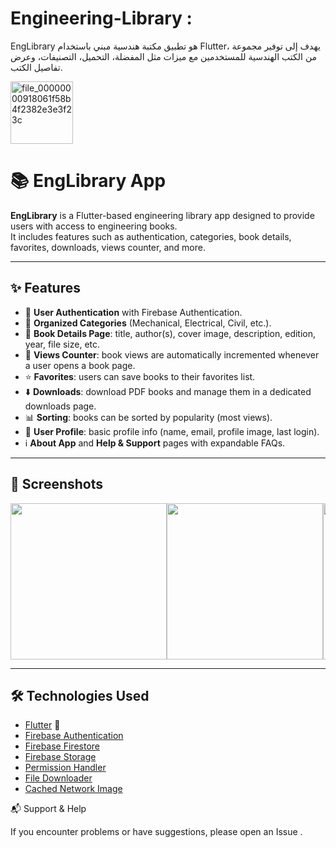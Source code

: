 # Engineering-Library :
EngLibrary هو تطبيق مكتبة هندسية مبني باستخدام Flutter، يهدف إلى توفير مجموعة من الكتب الهندسية للمستخدمين مع ميزات مثل المفضلة، التحميل، التصنيفات، وعرض تفاصيل الكتب.

<img width="100" height="100" alt="file_00000000918061f58b4f2382e3e3f23c" src="https://github.com/user-attachments/assets/bbb35ea4-db9c-449c-a79c-4c5d2e3415a0" />

# 📚 EngLibrary App

**EngLibrary** is a Flutter-based engineering library app designed to provide users with access to engineering books.  
It includes features such as authentication, categories, book details, favorites, downloads, views counter, and more.

---

## ✨ Features
- 🔑 **User Authentication** with Firebase Authentication.
- 📂 **Organized Categories** (Mechanical, Electrical, Civil, etc.).
- 📖 **Book Details Page**: title, author(s), cover image, description, edition, year, file size, etc.
- 👀 **Views Counter**: book views are automatically incremented whenever a user opens a book page.
- ⭐ **Favorites**: users can save books to their favorites list.
- ⬇️ **Downloads**: download PDF books and manage them in a dedicated downloads page.
- 📊 **Sorting**: books can be sorted by popularity (most views).
- 👤 **User Profile**: basic profile info (name, email, profile image, last login).
- ℹ️ **About App** and **Help & Support** pages with expandable FAQs.

---

## 📸 Screenshots

<div style="display: flex; overflow-x: auto;">
  <img src="https://github.com/user-attachments/assets/8d861aef-b7fb-4aff-ad71-169c7c856dd8" width="250" />
  <img src="https://github.com/user-attachments/assets/d320fea4-5ba4-438d-80c4-d7c4830abbb8" width="250" />
  <img src="https://github.com/user-attachments/assets/eb2d8dfd-9c56-4f74-8a89-a44c14a99237" width="250" />
  <img src="https://github.com/user-attachments/assets/6b684bd2-a088-412b-91ce-cf118688d2d1" width="250" />
  <img src="https://github.com/user-attachments/assets/a19c506e-25dc-4c29-ab27-b0d01f33d0b2" width="250" />
</div>


---

## 🛠️ Technologies Used
- [Flutter](https://flutter.dev/) 💙
- [Firebase Authentication](https://firebase.google.com/docs/auth)
- [Firebase Firestore](https://firebase.google.com/docs/firestore)
- [Firebase Storage](https://firebase.google.com/docs/storage)
- [Permission Handler](https://pub.dev/packages/permission_handler)
- [File Downloader](https://pub.dev/packages/flutter_file_downloader)
- [Cached Network Image](https://pub.dev/packages/cached_network_image)


📬 Support & Help


If you encounter problems or have suggestions, please open an Issue
.

